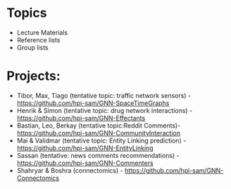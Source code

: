# Topics
- Lecture Materials
- Reference lists
- Group lists

# Projects:
- Tibor, Max, Tiago (tentative topic: traffic network sensors) - https://github.com/hpi-sam/GNN-SpaceTimeGraphs
- Henrik & Simon (tentative topic: drug network interactions) - https://github.com/hpi-sam/GNN-Effectants
- Bastian, Leo, Berkay (tentative topic:Reddit Comments)- https://github.com/hpi-sam/GNN-CommunityInteraction
- Mai & Validmar (tentative topic: Entity Linking prediction) - https://github.com/hpi-sam/GNN-EntityLinking
- Sassan (tentative: news comments recommendations) - https://github.com/hpi-sam/GNN-Commenters
- Shahryar & Boshra (connectomics) - https://github.com/hpi-sam/GNN-Connectomics

